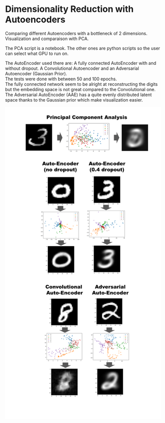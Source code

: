 # Dimensionality Reduction with Autoencoders

Comparing different Autoencoders with a bottleneck of 2 dimensions. Visualization and comparaison with PCA.  <br />

The PCA script is a notebook. The other ones are python scripts so the user can select what GPU to run on. <br />

The AutoEncoder used there are: A fully connected AutoEncoder with and without dropout. A Convolutional Autoencoder and an Adversarial Autoencoder (Gaussian Prior). <br />
The tests were done with between 50 and 100 epochs.<br />
The fully connected network seem to be alright at reconstructing the digits but the embedding space is not great compared to the Convolutional one.
The Adversarial AutoEncoder (AAE) has a quite evenly distributed latent space thanks to the Gaussian prior which make visualization easier.
<br />


![Screenshot](EncoderImage.png)